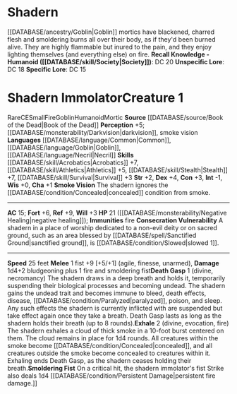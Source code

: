 ﻿---
ac: '15'
alignment: CE
charisma: '+1'
constitution: '+3'
creature_ability:
- Consecration Vulnerability
- Death Gasp
- Exhale
- Smoke Vision
- Smoldering Fist
creature_family: '[[DATABASE/monsterfamily/Mortic|Mortic]]'
dexterity: '+4'
element: Fire
fortitude: '+6'
hp: 21 ( negative healing )
id: '1880'
immunity:
- '[[DATABASE/trait/Fire|fire]]'
intelligence: '-1'
land_speed: '25'
language:
- '[[DATABASE/language/Common|Common]]'
- '[[DATABASE/language/Goblin|Goblin]]'
- '[[DATABASE/language/Necril|Necril]]'
level: '1'
max_speed: '25'
name: Shadern Immolator
perception: '+5'
rarity: Rare
reflex: '+9'
sense:
- '[[DATABASE/monsterability/Darkvision|darkvision]]'
- smoke vision
size: Small
skill:
- '[[DATABASE/skill/Acrobatics|Acrobatics]] +7'
- '[[DATABASE/skill/Athletics|Athletics]] +5'
- '[[DATABASE/skill/Stealth|Stealth]] +7'
- '[[DATABASE/skill/Survival|Survival]] +3'
source: '[[DATABASE/source/Book of the Dead|Book of the Dead]]'
speed:
- 25 feet
strength: '+2'
strength_req: '2'
strongest_save:
- Reflex
trait:
- '[[DATABASE/trait/Fire|Fire]]'
- '[[DATABASE/trait/Goblin|Goblin]]'
- '[[DATABASE/trait/Humanoid|Humanoid]]'
- '[[DATABASE/trait/Mortic|Mortic]]'
- '[[DATABASE/trait/Rare|Rare]]'
type: Creature
vision: Darkvision
weakest_save:
- Will
will: '+3'
wisdom: '+0'

---
# Shadern

[[DATABASE/ancestry/Goblin|Goblin]] mortics have blackened, charred flesh and smoldering burns all over their body, as if they'd been burned alive. They are highly flammable but inured to the pain, and they enjoy lighting themselves (and everything else) on fire.
**Recall Knowledge - Humanoid ([[DATABASE/skill/Society|Society]])**: DC 20
**Unspecific Lore**: DC 18
**Specific Lore**: DC 15

# Shadern Immolator<span class="item-type">Creature 1</span>

<span class="trait-rare item-trait">Rare</span><span class="trait-alignment item-trait">CE</span><span class="trait-size item-trait">Small</span><span class="item-trait">Fire</span><span class="item-trait">Goblin</span><span class="item-trait">Humanoid</span><span class="item-trait">Mortic</span>
**Source** [[DATABASE/source/Book of the Dead|Book of the Dead]]
**Perception** +5; [[DATABASE/monsterability/Darkvision|darkvision]], smoke vision
**Languages** [[DATABASE/language/Common|Common]], [[DATABASE/language/Goblin|Goblin]], [[DATABASE/language/Necril|Necril]]
**Skills** [[DATABASE/skill/Acrobatics|Acrobatics]] +7, [[DATABASE/skill/Athletics|Athletics]] +5, [[DATABASE/skill/Stealth|Stealth]] +7, [[DATABASE/skill/Survival|Survival]] +3
**Str** +2, **Dex** +4, **Con** +3, **Int** -1, **Wis** +0, **Cha** +1
**Smoke Vision** The shadern ignores the [[DATABASE/condition/Concealed|concealed]] condition from smoke.

---
**AC** 15; **Fort** +6, **Ref** +9, **Will** +3
**HP** 21 ([[DATABASE/monsterability/Negative Healing|negative healing]]); **Immunities** fire
<span class="in-box-ability">**Consecration Vulnerability** A shadern in a place of worship dedicated to a non-evil deity or on sacred ground, such as an area blessed by [[DATABASE/spell/Sanctified Ground|sanctified ground]], is [[DATABASE/condition/Slowed|slowed 1]].</span>

---
**Speed** 25 feet
<span class="in-box-ability">**Melee** <span class="action-icon">1</span> fist +9 [+5/+1] (agile, finesse, unarmed), **Damage** 1d4+2 bludgeoning plus 1 fire and smoldering fist</span><span class="in-box-ability">**Death Gasp** <span class="action-icon">1</span> (divine, necromancy) The shadern draws in a deep breath and holds it, temporarily suspending their biological processes and becoming undead. The shadern gains the undead trait and becomes immune to bleed, death effects, disease, [[DATABASE/condition/Paralyzed|paralyzed]], poison, and sleep. Any such effects the shadern is currently inflicted with are suspended but take effect again once they take a breath. Death Gasp lasts as long as the shadern holds their breath (up to 8 rounds).</span><span class="in-box-ability">**Exhale** <span class="action-icon">2</span> (divine, evocation, fire) The shadern exhales a cloud of thick smoke in a 10-foot burst centered on them. The cloud remains in place for 1d4 rounds. All creatures within the smoke become [[DATABASE/condition/Concealed|concealed]], and all creatures outside the smoke become concealed to creatures within it. Exhaling ends Death Gasp, as the shadern ceases holding their breath.</span><span class="in-box-ability">**Smoldering Fist** On a critical hit, the shadern immolator's fist Strike also deals 1d4 [[DATABASE/condition/Persistent Damage|persistent fire damage.]]</span>